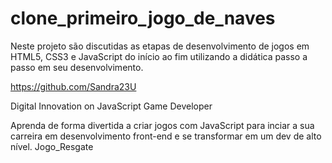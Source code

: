 # clone_primeiro_jogo_de_naves

Neste projeto são discutidas as etapas de desenvolvimento de jogos em HTML5, CSS3 e JavaScript do início ao fim utilizando a didática passo a passo em seu desenvolvimento.


https://github.com/Sandra23U

Digital Innovation on
JavaScript Game Developer

Aprenda de forma divertida a criar jogos com JavaScript para inciar a sua carreira em desenvolvimento front-end e se transformar em um dev de alto nível.
Jogo_Resgate

